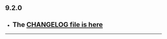 ## 9.2.0

- ## The [CHANGELOG file is here](https://flutter-sound.canardoux.xyz/changelog.html)

-----------------------------------------------------------------------------------------------------------------------------------
